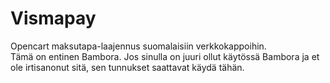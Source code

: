 # Vismapay
Opencart maksutapa-laajennus suomalaisiin verkkokappoihin.<br/>
Tämä on entinen Bambora. Jos sinulla on juuri ollut käytössä Bambora ja et ole irtisanonut sitä, sen tunnukset saattavat käydä tähän.
